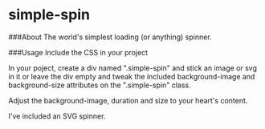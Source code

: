 simple-spin
===========

###About
The world's simplest loading (or anything) spinner.

###Usage
Include the CSS in your project

In your poject, create a div named ".simple-spin" and stick an image or svg in it or leave the div empty and tweak the included background-image and background-size attributes on the ".simple-spin" class.

Adjust the background-image, duration and size to your heart's content.

I've included an SVG spinner.

